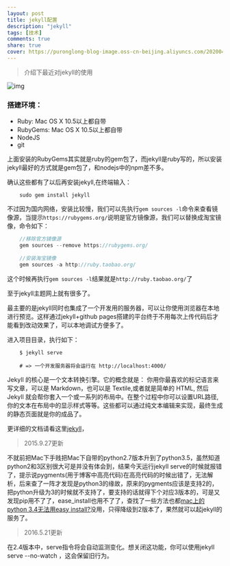 ```yaml
---
layout: post
title: jekyll配置
description: "jekyll"
tags: [技术]
comments: true
share: true
cover: https://puronglong-blog-image.oss-cn-beijing.aliyuncs.com/20200420160807.png
---
```


> 介绍下最近对jekyll的使用

![img](http://7vznhl.com1.z0.glb.clouddn.com/2015-9-5-01QQ20150913-1@2x.png)

### 搭建环境：

* Ruby: Mac OS X 10.5以上都自带
* RubyGems: Mac OS X 10.5以上都自带
* NodeJS
* git

<!-- more -->

上面安装的RubyGems其实就是ruby的gem包了，而jekyll是ruby写的，所以安装jekyll最好的方式就是gem包了，和nodejs中的npm差不多。

确认这些都有了以后再安装jekyll,在终端输入：

```
	sudo gem install jekyll
```

不过因为国内网络，安装比较慢，我们可以先执行```gem sources -l```命令来查看镜像源，当提示```https://rubygems.org/```说明是官方镜像源，我们可以替换成淘宝镜像，命令如下：

```js
	//移除官方镜像源
	gem sources --remove https://rubygems.org/
	
	//安装淘宝镜像
	gem sources -a http://ruby.taobao.org/
```

这个时候再执行```gem sources -l```结果就是```http://ruby.taobao.org/```了

至于jekyll主题网上就有很多了。

最主要的是jekyll同时也集成了一个开发用的服务器，可以让你使用浏览器在本地进行预览。这样通过jekyll+github pages搭建的平台终于不用每次上传代码后才能看到改动效果了，可以本地调试方便多了。

进入项目目录，执行如下：

```
	$ jekyll serve

	# => 一个开发服务器将会运行在 http://localhost:4000/
```

Jekyll 的核心是一个文本转换引擎。它的概念就是： 你用你最喜欢的标记语言来写文章，可以是 Markdown，也可以是 Textile,或者就是简单的 HTML, 然后 Jekyll 就会帮你套入一个或一系列的布局中。在整个过程中你可以设置URL路径, 你的文本在布局中的显示样式等等。这些都可以通过纯文本编辑来实现，最终生成的静态页面就是你的成品了。

更详细的文档请看这里[jekyll](http://jekyll.org/)，

> 2015.9.27更新

不就前把Mac下手贱把Mac下自带的python2.7版本升到了python3.5，虽然知道python2和3区别很大可是并没有体会到，结果今天运行jekyll serve的时候就报错了，提示说pygments(用于博客中高亮代码)在高亮代码的时候出错了，无法解析，后来查了一阵才发现是python3的缘故，原来的pygments应该是支持2的，把python升级为3的时候就不支持了，要支持的话就得下个对应3版本的，可是又发现pip用不了了，ease_install也用不了了，查找了一些方法也都[mac上的python 3.4无法用easy install?](http://www.zhihu.com/question/24850246)没用，只得降级到2版本了，果然就可以起jekyll的服务了。

> 2016.5.21更新

在2.4版本中，serve指令将会自动监测变化。想关闭这功能，你可以使用jekyll serve --no-watch ，这会保留旧行为。